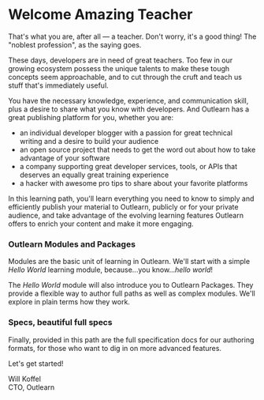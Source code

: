 # Welcome Amazing Teacher

That's what you are, after all &#x2014; a teacher.  Don't worry, it's a good thing!  The "noblest profession", as the saying goes.

These days, developers are in need of great teachers.  Too few in our growing ecosystem possess the unique talents to make these tough concepts seem approachable, and to cut through the cruft and teach us stuff that's immediately useful.

You have the necessary knowledge, experience, and communication skill, plus a desire to share what you know with developers.  And Outlearn has a great publishing platform for you, whether you are:

* an individual developer blogger with a passion for great technical writing and a desire to build your audience
* an open source project that needs to get the word out about how to take advantage of your software
* a company supporting great developer services, tools, or APIs that deserves an equally great training experience
* a hacker with awesome pro tips to share about your favorite platforms

In this learning path, you'll learn everything you need to know to simply and efficiently publish your material to Outlearn, publicly or for your private audience, and take advantage of the evolving learning features Outlearn offers to enrich your content and make it more engaging.

### Outlearn Modules and Packages

Modules are the basic unit of learning in Outlearn. We'll start with a simple _Hello World_ learning module, because...you know..._hello world_!

The _Hello World_ module will also introduce you to Outlearn Packages. They provide a flexible way to author full paths as well as complex modules.  We'll explore in plain terms how they work.

### Specs, beautiful full specs

Finally, provided in this path are the full specification docs for our authoring formats, for those who want to dig in on more advanced features.

Let's get started!

Will Koffel<br/>
CTO, Outlearn
